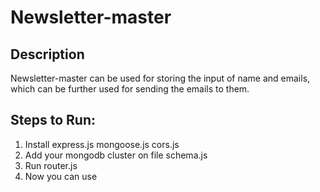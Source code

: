 # Newsletter-master
## Description
Newsletter-master can be used for storing the input of name and emails, which can be further used for sending the emails to them.
## Steps to Run:
1) Install express.js mongoose.js cors.js
2) Add your mongodb cluster on file schema.js
3) Run router.js
4) Now you can use 
